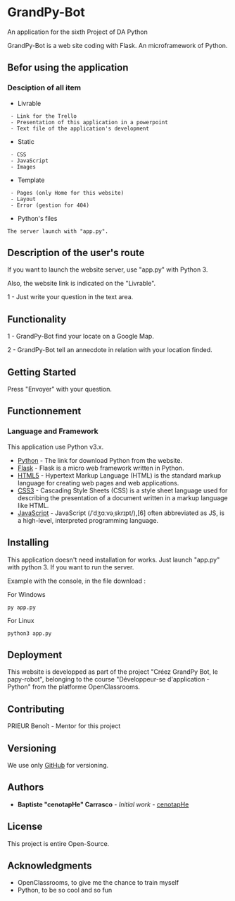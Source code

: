 # GrandPy-Bot

An application for the sixth Project of DA Python

GrandPy-Bot is a web site coding with Flask. An microframework of Python.

## Befor using the application

### Desciption of all item

* Livrable
```
 - Link for the Trello
 - Presentation of this application in a powerpoint
 - Text file of the application's development
```

* Static
```
 - CSS
 - JavaScript
 - Images
 ```

* Template
```
 - Pages (only Home for this website)
 - Layout
 - Error (gestion for 404)
 ```

* Python's files
```
The server launch with "app.py".
```

## Description of the user's route

If you want to launch the website server, use "app.py" with Python 3.

Also, the website link is indicated on the "Livrable".

1 - Just write your question in the text area.

## Functionality

1 - GrandPy-Bot find your locate on a Google Map.

2 - GrandPy-Bot tell an annecdote in relation with your location finded.

## Getting Started

Press "Envoyer" with your question.

## Functionnement

### Language and Framework

This application use Python v3.x.

* [Python](https://www.python.org/downloads/) - The link for download Python from the website.
* [Flask](http://flask.pocoo.org/) - Flask is a micro web framework written in Python.
* [HTML5](https://www.w3schools.com/html/) - Hypertext Markup Language (HTML) is the standard markup language for creating web pages and web applications.
* [CSS3](https://www.w3schools.com/Css/) - Cascading Style Sheets (CSS) is a style sheet language used for describing the presentation of a document written in a markup language like HTML.
* [JavaScript](https://www.javascript.com) - JavaScript (/ˈdʒɑːvəˌskrɪpt/),[6] often abbreviated as JS, is a high-level, interpreted programming language.

## Installing

This application doesn't need installation for works. Just launch "app.py" with python 3. If you want to run the server.

Example with the console, in the file download :

For Windows

```
py app.py
```

For Linux

```
python3 app.py
```

## Deployment

This website is developped as part of the project "Créez GrandPy Bot, le papy-robot", belonging to the course "Développeur-se d'application - Python" from the platforme OpenClassrooms.

## Contributing

PRIEUR Benoît - Mentor for this project

## Versioning

We use only [GitHub](https://github.com/cenotapHe/OpenFoodFacts) for versioning.

## Authors

* **Baptiste "cenotapHe" Carrasco** - *Initial work* - [cenotapHe](https://github.com/cenotapHe)

## License

This project is entire Open-Source.

## Acknowledgments

* OpenClassrooms, to give me the chance to train myself
* Python, to be so cool and so fun

